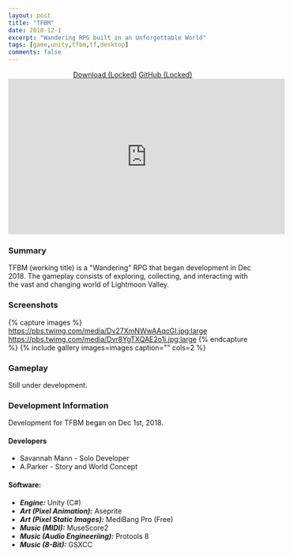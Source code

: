 ```yaml
---
layout: post
title: "TFBM"
date: 2018-12-1
excerpt: "Wandering RPG built in an Unforgettable World"
tags: [game,unity,tfbm,tf,desktop]
comments: false
---
```

<center>
<div markdown="0"><a href="https://github.com/mannnnnn/TFBMo" class="btn btn-success">Download (Locked)</a>     <a href="https://github.com/mannnnnn/TFBM" class="btn btn-warning">GitHub (Locked)</a></div>
</center>
    
<iframe width="560" height="315" src="https://www.youtube.com/embed/aLbs389FZu4" frameborder="0"> </iframe>

### Summary
TFBM (working title) is a "Wandering" RPG that began development in Dec 2018. The gameplay consists of exploring, collecting, and interacting with the vast and changing world of Lightmoon Valley.

### Screenshots

{% capture images %}
	https://pbs.twimg.com/media/Dv27XmNWwAAqcGI.jpg:large
    https://pbs.twimg.com/media/Dvr8YgTXQAE2o1i.jpg:large
{% endcapture %}
{% include gallery images=images caption="" cols=2 %}
### Gameplay
Still under development.

### Development Information
Development for TFBM began on Dec 1st, 2018. 

#### Developers
* Savannah Mann - Solo Developer
* A.Parker - Story and World Concept

#### Software: 
* ***Engine:*** Unity (C#)
* ***Art (Pixel Animation):*** Aseprite
* ***Art (Pixel Static Images):*** MediBang Pro (Free)
* ***Music (MIDI):*** MuseScore2
* ***Music (Audio Engineeriing):*** Protools 8
* ***Music (8-Bit):*** GSXCC


